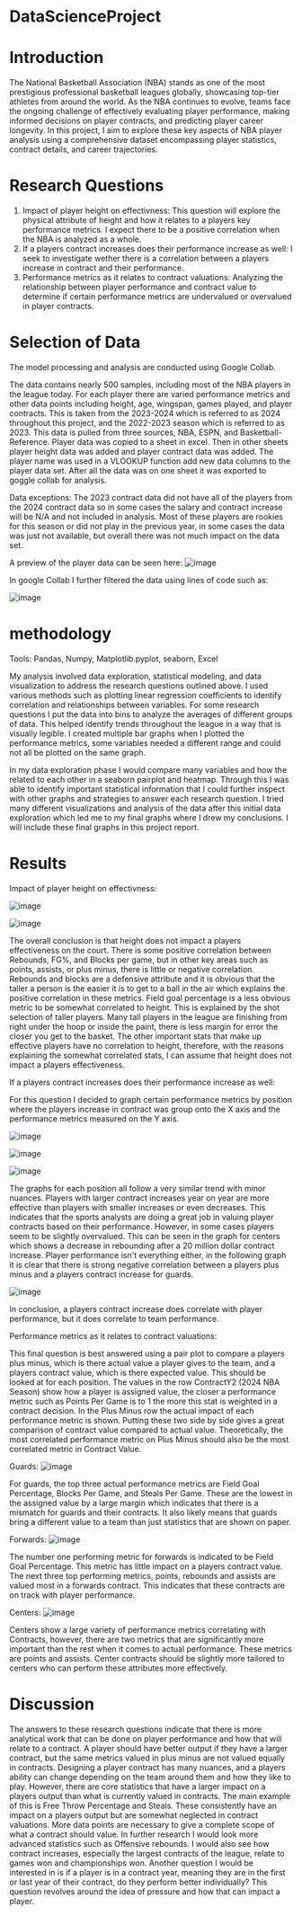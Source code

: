 # DataScienceProject
# Introduction
The National Basketball Association (NBA) stands as one of the most prestigious professional basketball leagues globally, showcasing top-tier athletes from around the world. As the NBA continues to evolve, teams face the ongoing challenge of effectively evaluating player performance, making informed decisions on player contracts, and predicting player career longevity. In this project, I aim to explore these key aspects of NBA player analysis using a comprehensive dataset encompassing player statistics, contract details, and career trajectories.
# Research Questions
1. Impact of player height on effectivness: This question will explore the physical attribute of height and how it relates to a players key performance metrics. I expect there to be a positive correlation when the NBA is analyzed as a whole.
2. If a players contract increases does their performance increase as well: I seek to investigate wether there is a correlation between a players increase in contract and their performance.
3. Performance metrics as it relates to contract valuations: Analyzing the relationship between player performance and contract value to determine if certain performance metrics are undervalued or overvalued in player contracts.
# Selection of Data
The model processing and analysis are conducted using Google Collab.

The data contains nearly 500 samples, including most of the NBA players in the league today. For each player there are varied performance metrics and other data points including height, age, wingspan, games played, and player contracts. This is taken from the 2023-2024 which is referred to as 2024 throughout this project, and the 2022-2023 season which is referred to as 2023. This data is pulled from three sources, NBA, ESPN, and Basketball-Reference. Player data was copied to a sheet in excel. Then in other sheets player height data was added and player contract data was added. The player name was used in a VLOOKUP function add new data columns to the player data set. After all the data was on one sheet it was exported to goggle collab for analysis.

Data exceptions: The 2023 contract data did not have all of the players from the 2024 contract data so in some cases the salary and contract increase will be N/A and not included in analysis. Most of these players are rookies for this season or did not play in the previous year, in some cases the data was just not available, but overall there was not much impact on the data set.

A preview of the player data can be seen here:
![image](https://github.com/robbinsc4ATWIT/DataScienceProject/assets/90586029/d39e7db6-6975-42fd-b18b-c2d9e4dd61b2)

In google Collab I further filtered the data using lines of code such as:

![image](https://github.com/robbinsc4ATWIT/DataScienceProject/assets/90586029/62963cd7-99f8-4493-a830-2f7c093241b9)

# methodology
Tools: Pandas, Numpy, Matplotlib.pyplot, seaborn, Excel

My analysis involved data exploration, statistical modeling, and data visualization to address the research questions outlined above. I used various methods such as plotting linear regression coefficients to identify correlation and relationships between variables. For some research questions I put the data into bins to analyze the averages of different groups of data. This helped identify trends throughout the league in a way that is visually legible. I created multiple bar graphs when I plotted the performance metrics, some variables needed a different range and could not all be plotted on the same graph.

In my data exploration phase I would compare many variables and how the related to each other in a seaborn pairplot and heatmap. Through this I was able to identify important statistical information that I could further inspect with other graphs and strategies to answer each research question. I tried many different visualizations and analysis of the data after this initial data exploration which led me to my final graphs where I drew my conclusions. I will include these final graphs in this project report.

# Results

Impact of player height on effectivness:

![image](https://github.com/robbinsc4ATWIT/DataScienceProject/assets/90586029/588a936d-1012-47ca-9a9b-da6b082a4d4f)

![image](https://github.com/robbinsc4ATWIT/DataScienceProject/assets/90586029/4f1efd20-6d53-4b36-b1a7-089a620ae88a)

The overall conclusion is that height does not impact a players effectiveness on the court. There is some positive correlation between Rebounds, FG%, and Blocks per game, but in other key areas such as points, assists, or plus minus, there is little or negative correlation. Rebounds and blocks are a defensive attribute and it is obvious that the taller a person is the easier it is to get to a ball in the air which explains the positive correlation in these metrics. Field goal percentage is a less obvious metric to be somewhat correlated to height. This is explained by the shot selection of taller players. Many tall players in the league are finishing from right under the hoop or inside the paint, there is less margin for error the closer you get to the basket. The other important stats that make up effective players have no correlation to height, therefore, with the reasons explaining the somewhat correlated stats, I can assume that height does not impact a players effectiveness.




If a players contract increases does their performance increase as well:

For this question I decided to graph certain performance metrics by position where the players increase in contract was group onto the X axis and the performance metrics measured on the Y axis.

![image](https://github.com/robbinsc4ATWIT/DataScienceProject/assets/90586029/17e8d294-f707-441e-a969-3e15ec1f5dc6)

![image](https://github.com/robbinsc4ATWIT/DataScienceProject/assets/90586029/30c32a98-0519-45ec-81e4-c3acf0bee664)

![image](https://github.com/robbinsc4ATWIT/DataScienceProject/assets/90586029/bf0d14e9-c865-4b9a-85b0-d1c8bfb2eab6)

The graphs for each position all follow a very similar trend with minor nuances. Players with larger contract increases year on year are more effective than players with smaller increases or even decreases. This indicates that the sports analysts are doing a great job in valuing player contracts based on their performance. However, in some cases players seem to be slightly overvalued. This can be seen in the graph for centers which shows a decrease in rebounding after a 20 million dollar contract increase. Player performance isn't everything either, in the following graph it is clear that there is strong negative correlation between a players plus minus and a players contract increase for guards.

![image](https://github.com/robbinsc4ATWIT/DataScienceProject/assets/90586029/153a0a4c-e803-4813-8827-2c7b4a756f43)

In conclusion, a players contract increase does correlate with player performance, but it does correlate to team performance.




Performance metrics as it relates to contract valuations:

This final question is best answered using a pair plot to compare a players plus minus, which is there actual value a player gives to the team, and a players contract value, which is there expected value. This should be looked at for each position. The values in the row ContractY2 (2024 NBA Season) show how a player is assigned value, the closer a performance metric such as Points Per Game is to 1 the more this stat is weighted in a contract decision. In the Plus Minus row the actual impact of each performance metric is shown. Putting these two side by side gives a great comparison of contract value compared to actual value. Theoretically, the most correlated performance metric on Plus Minus should also be the most correlated metric in Contract Value.

Guards:
![image](https://github.com/robbinsc4ATWIT/DataScienceProject/assets/90586029/1b397abc-3c4a-4b25-a457-4380ccdc60c7)

For guards, the top three actual performance metrics are Field Goal Percentage, Blocks Per Game, and Steals Per Game. These are the lowest in the assigned value by a large margin which indicates that there is a mismatch for guards and their contracts. It also likely means that guards bring a different value to a team than just statistics that are shown on paper.

Forwards:
![image](https://github.com/robbinsc4ATWIT/DataScienceProject/assets/90586029/ea4aa1cd-3480-4407-a58e-dc7505e7f30a)

The number one performing metric for forwards is indicated to be Field Goal Percentage. This metric has little impact on a players contract value. The next three top performing metrics, points, rebounds and assists are valued most in a forwards contract. This indicates that these contracts are on track with player performance.

Centers:
![image](https://github.com/robbinsc4ATWIT/DataScienceProject/assets/90586029/45f32e41-2ddf-49be-b145-d63ef278886b)

Centers show a large variety of performance metrics correlating with Contracts, however, there are two metrics that are significantly more important than the rest when it comes to actual performance. These metrics are points and assists. Center contracts should be slightly more tailored to centers who can perform these attributes more effectively.

# Discussion
The answers to these research questions indicate that there is more analytical work that can be done on player performance and how that will relate to a contract. A player should have better output if they have a larger contract, but the same metrics valued in plus minus are not valued equally in contracts. Designing a player contract has many nuances, and a players ability can change depending on the team around them and how they like to play. However, there are core statistics that have a larger impact on a players output than what is currently valued in contracts. The main example of this is Free Throw Percentage and Steals. These consistently have an impact on a players output but are somewhat neglected in contract valuations. More data points are necessary to give a complete scope of what a contract should value. In further research I would look more advanced statistics such as Offensive rebounds. I would also see how contract increases, especially the largest contracts of the league, relate to games won and championships won. Another question I would be interested in is if a player is in a contract year, meaning they are in the first or last year of their contract, do they perform better individually? This question revolves around the idea of pressure and how that can impact a player. 


